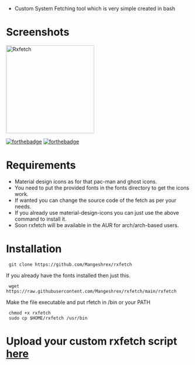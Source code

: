 - Custom System Fetching tool which is very simple created in bash

# Screenshots
<img src="https://raw.githubusercontent.com/Mangeshrex/rfetch/main/screenshots/void2.png" alt="Rxfetch" align="center" height="240px">


[![forthebadge](https://forthebadge.com/images/badges/check-it-out.svg)](https://forthebadge.com) [![forthebadge](https://forthebadge.com/images/badges/built-with-love.svg)](https://forthebadge.com)

# Requirements 
- Material design icons as for that pac-man and ghost icons. 
- You need to put the provided fonts in the fonts directory to get the icons work. 
- If wanted you can change the source code of the fetch as per your needs. 
- If you already use material-design-icons you can just use the above command to install it.  
- Soon rxfetch will be available in the AUR for arch/arch-based users. 

# Installation 

```
 git clone https://github.com/Mangeshrex/rxfetch
```

If you already have the fonts installed then just this.
```
 wget https://raw.githubusercontent.com/Mangeshrex/rxfetch/main/rxfetch
```

Make the file executable and put rfetch in /bin or your PATH
```
 chmod +x rxfetch
 sudo cp $HOME/rxfetch /usr/bin
```

# Upload your custom rxfetch script [here](https://github.com/Mangeshrex/rxfetch/issues/21)
